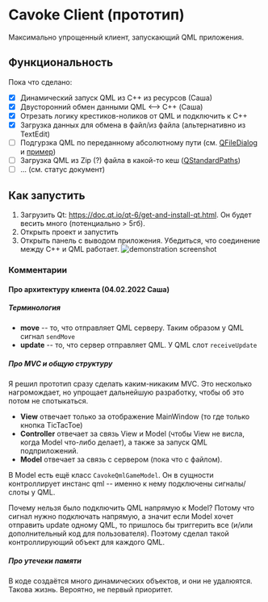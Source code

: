# Cavoke Client (прототип)
Максимально упрощенный клиент, запускающий QML приложения.

## Функциональность
Пока что сделано:
 - [x] Динамический запуск QML из C++ из ресурсов (Саша)
 - [x] Двусторонний обмен данными QML <--> C++ (Саша)
 - [x] Отрезать логику крестиков-ноликов от QML и подключить к C++
 - [x] Загрузка данных для обмена в файл/из файла (альтернативно из TextEdit)
 - [ ] Подгурзка QML по переданному абсолютному пути (см. [QFileDialog](https://doc.qt.io/qt-5/qfiledialog.html) и [пример](https://github.com/waleko/PictureCrypt/blob/master/src/app/view/encryptdialog.cpp#L60))
 - [ ] Загрузка QML из Zip (?) файла в какой-то кеш ([QStandardPaths](https://doc.qt.io/qt-5/qstandardpaths.html#StandardLocation-enum))
 - [ ] ... (см. статус документ)

## Как запустить
1. Загрузить Qt: https://doc.qt.io/qt-6/get-and-install-qt.html. Он будет весить много (потенциально > 5гб).
2. Открыть проект и запустить
3. Открыть панель с выводом приложения. Убедиться, что соединение между C++ и QML работает.
![demonstration screenshot](https://user-images.githubusercontent.com/24986722/152444859-047f9972-9603-4114-8706-79bcc5af0bfb.png)

### Комментарии
#### Про архитектуру клиента (04.02.2022 Саша)

##### Терминология
* **move** -- то, что отправляет QML серверу. Таким образом у QML сигнал `sendMove`
* **update** -- то, что сервер отправляет QML. У QML слот `receiveUpdate`

##### Про MVC и общую структуру
Я решил прототип сразу сделать каким-никаким MVC. Это несколько нагромождает, но упрощает дальнейшую разработку, чтобы об это потом не спотыкаться.
- **View** отвечает только за отображение MainWindow (то где только кнопка TicTacToe)
- **Controller** отвечает за связь View и Model (чтобы View не висла, когда Model что-либо делает), а также за запуск QML подприложений.
- **Model** отвечает за связь с сервером (пока что с файлом).

В Model есть ещё класс `CavokeQmlGameModel`. Он в сущности контроллирует инстанс qml -- именно к нему подключены сигналы/слоты у QML.

Почему нельзя было подключить QML напрямую к Model? Потому что сигнал нужно подключать напрямую, а значит если Model хочет отправить update одному QML, то пришлось бы триггерить все (и/или дополнительный код для пользователя). Поэтому сделал такой контроллирующий объект для каждого QML.

##### Про утечеки памяти
В коде создаётся много динамических объектов, и они не удалюятся. Такова жизнь. Вероятно, не первый приоритет.

